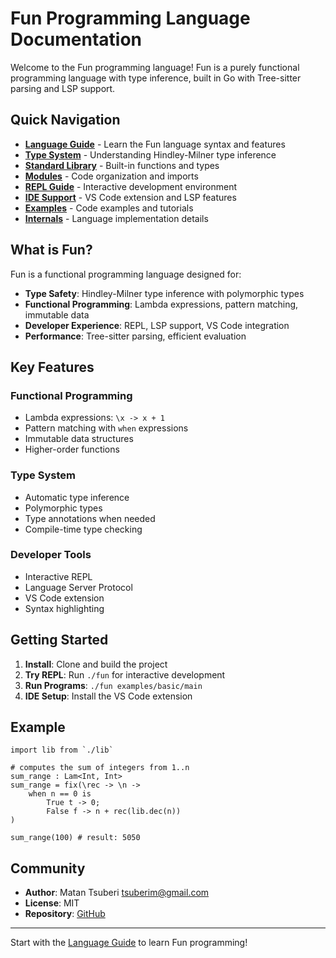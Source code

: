 # Fun Programming Language Documentation

Welcome to the Fun programming language! Fun is a purely functional programming language with type inference, built in Go with Tree-sitter parsing and LSP support.

## Quick Navigation

- **[Language Guide](language-guide.md)** - Learn the Fun language syntax and features
- **[Type System](type-system.md)** - Understanding Hindley-Milner type inference
- **[Standard Library](stdlib.md)** - Built-in functions and types
- **[Modules](modules.md)** - Code organization and imports
- **[REPL Guide](repl.md)** - Interactive development environment
- **[IDE Support](ide-support.md)** - VS Code extension and LSP features
- **[Examples](examples.md)** - Code examples and tutorials
- **[Internals](internals.md)** - Language implementation details

## What is Fun?

Fun is a functional programming language designed for:

- **Type Safety**: Hindley-Milner type inference with polymorphic types
- **Functional Programming**: Lambda expressions, pattern matching, immutable data
- **Developer Experience**: REPL, LSP support, VS Code integration
- **Performance**: Tree-sitter parsing, efficient evaluation

## Key Features

### Functional Programming
- Lambda expressions: `\x -> x + 1`
- Pattern matching with `when` expressions
- Immutable data structures
- Higher-order functions

### Type System
- Automatic type inference
- Polymorphic types
- Type annotations when needed
- Compile-time type checking

### Developer Tools
- Interactive REPL
- Language Server Protocol
- VS Code extension
- Syntax highlighting

## Getting Started

1. **Install**: Clone and build the project
2. **Try REPL**: Run `./fun` for interactive development
3. **Run Programs**: `./fun examples/basic/main`
4. **IDE Setup**: Install the VS Code extension

## Example

```fun
import lib from `./lib`

# computes the sum of integers from 1..n
sum_range : Lam<Int, Int>
sum_range = fix(\rec -> \n ->
    when n == 0 is
        True t -> 0;
        False f -> n + rec(lib.dec(n))
)

sum_range(100) # result: 5050
```

## Community

- **Author**: Matan Tsuberi <tsuberim@gmail.com>
- **License**: MIT
- **Repository**: [GitHub](https://github.com/your-repo/fun)

---

Start with the [Language Guide](language-guide.md) to learn Fun programming!

